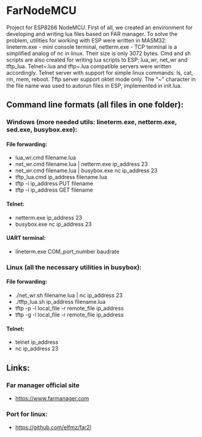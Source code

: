 # FarNodeMCU
Project for ESP8266 NodeMCU. First of all, we created an environment for developing and writing lua files based on FAR manager.
To solve the problem, utilities for working with ESP were written in MASM32: lineterm.exe - mini console terminal, netterm.exe - TCP terminal is a simplified analog of nc in linux. Their size is only 3072 bytes.
Cmd and sh scripts are also created for writing lua scripts to ESP: lua_wr, net_wr and tftp_lua.
Telnet~.lua and tftp~.lua compatible servers were written accordingly.
Telnet server with support for simple linux commands: ls, cat, rm, mem, reboot.
Tftp server support oktet mode only.
The "~" character in the file name was used to autorun files in ESP, implemented in init.lua.

## Command line formats (all files in one folder):
### Windows (more needed utils: lineterm.exe, netterm.exe, sed.exe, busybox.exe):
#### File forwarding:
* lua_wr.cmd filename.lua
* net_wr.cmd filename.lua | netterm.exe ip_address 23
* net_wr.cmd filename.lua | busybox.exe nc ip_address 23
* tftp_lua.cmd ip_address filename.lua
* tftp -i ip_address PUT filename
* tftp -i ip_address GET filename
#### Telnet:
* netterm.exe ip_address 23
* busybox.exe nc ip_address 23
#### UART terminal:
* lineterm.exe COM_port_number baudrate
### Linux (all the necessary utilities in busybox):
#### File forwarding:
* ./net_wr.sh filename.lua | nc ip_address 23
* ./tftp_lua.sh ip_address filename.lua
* tftp -p -l local_file -r remote_file ip_address
* tftp -g -l local_file -r remote_file ip_address
#### Telnet:
* telnet ip_address
* nc ip_address 23

## Links:
### Far manager official site
* https://www.farmanager.com
### Port for linux:
* https://github.com/elfmz/far2l
